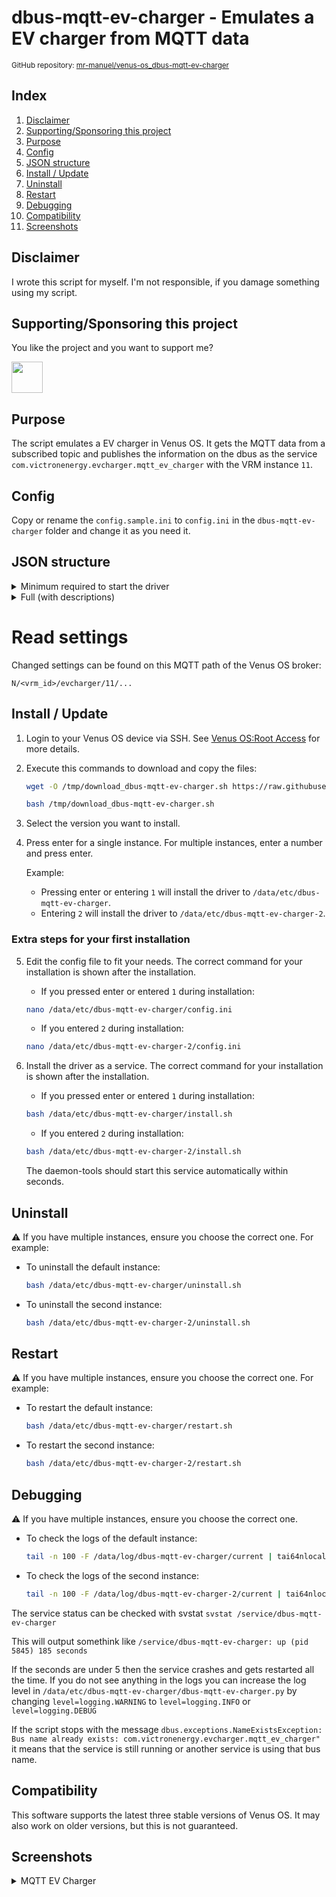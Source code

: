 # dbus-mqtt-ev-charger - Emulates a EV charger from MQTT data

<small>GitHub repository: [mr-manuel/venus-os_dbus-mqtt-ev-charger](https://github.com/mr-manuel/venus-os_dbus-mqtt-ev-charger)</small>

## Index

1. [Disclaimer](#disclaimer)
1. [Supporting/Sponsoring this project](#supportingsponsoring-this-project)
1. [Purpose](#purpose)
1. [Config](#config)
1. [JSON structure](#json-structure)
1. [Install / Update](#install--update)
1. [Uninstall](#uninstall)
1. [Restart](#restart)
1. [Debugging](#debugging)
1. [Compatibility](#compatibility)
1. [Screenshots](#screenshots)


## Disclaimer

I wrote this script for myself. I'm not responsible, if you damage something using my script.


## Supporting/Sponsoring this project

You like the project and you want to support me?

[<img src="https://github.md0.eu/uploads/donate-button.svg" height="50">](https://www.paypal.com/donate/?hosted_button_id=3NEVZBDM5KABW)


## Purpose

The script emulates a EV charger in Venus OS. It gets the MQTT data from a subscribed topic and publishes the information on the dbus as the service `com.victronenergy.evcharger.mqtt_ev_charger` with the VRM instance `11`.


## Config

Copy or rename the `config.sample.ini` to `config.ini` in the `dbus-mqtt-ev-charger` folder and change it as you need it.


## JSON structure

<details><summary>Minimum required to start the driver</summary>

```json
{
    "Ac": {
        "Power": 321.6
    }
}
```
</details>

<details><summary>Full (with descriptions)</summary>

### Payload

```json
{
    "Ac": {
        "Power": 12000.0,
        "L1": {
            "Power": 4000.0
        },
        "L2": {
            "Power": 4000.0
        },
        "L3": {
            "Power": 4000.0
        },
        "Energy": {
            "Forward": 342.4
        }
    },
    "Current": 17.39,
    "MaxCurrent": 32,
    "SetCurrent": 16,
    "AutoStart": 1,
    "ChargingTime": 63,
    "EnableDisplay": 1,
    "Mode": 1,
    "StartStop": 1,
    "Status": 1
}
```

### Description

```
/Ac/Power                  --> Write: AC Power (W)
/Ac/L1/Power               --> Write: L1 Power used (W)
/Ac/L2/Power               --> Write: L2 Power used (W)
/Ac/L3/Power               --> Write: L3 Power used (W)
/Ac/Energy/Forward         --> Write: Total Charged Energy (kWh)

/Current                   --> Write: Actual charging current (A)
/MaxCurrent                --> Read/Write: Max charging current (A)
/SetCurrent                --> Read/Write: Charging current (A)

/AutoStart                 --> Read/Write: Start automatically (number)
    0 = Charger autostart disabled
    1 = Charger autostart enabled
/ChargingTime              --> Write: Total charging time (seconds)
/EnableDisplay             --> Read/Write: Lock charger display (number)
    0 = Control disabled
    1 = Control enabled
/Mode                      --> Read/Write: Charge mode (number)
    0 = Manual
    1 = Automatic
    2 = Scheduled
/Position                  --> Write: Charger position (number)
    0 = AC Input
    1 = AC Output
/StartStop                 --> Read/Write: Enable charging (number)
    0 = Enable charging: False
    1 = Enable charging: True
/Status                    --> Write: Status (number)
    0 = Disconnected
    1 = Connected
    2 = Charging
    3 = Charged
    4 = Waiting for sun
    5 = Waiting for RFID
    6 = Waiting for start
    7 = Low SOC
    8 = Ground test error
    9 = Welded contacts test error
    10 = CP input test error (shorted)
    11 = Residual current detected
    12 = Undervoltage detected
    13 = Overvoltage detected
    14 = Overheating detected
    15 = Reserved
    16 = Reserved
    17 = Reserved
    18 = Reserved
    19 = Reserved
    20 = Charging limit
    21 = Start charging
    22 = Switching to 3-phase
    23 = Switching to 1-phase
    24 = Stop charging
```
</details>


# Read settings

Changed settings can be found on this MQTT path of the Venus OS broker:

```
N/<vrm_id>/evcharger/11/...
```


## Install / Update

1. Login to your Venus OS device via SSH. See [Venus OS:Root Access](https://www.victronenergy.com/live/ccgx:root_access#root_access) for more details.

2. Execute this commands to download and copy the files:

    ```bash
    wget -O /tmp/download_dbus-mqtt-ev-charger.sh https://raw.githubusercontent.com/mr-manuel/venus-os_dbus-mqtt-ev-charger/master/download.sh

    bash /tmp/download_dbus-mqtt-ev-charger.sh
    ```

3. Select the version you want to install.

4. Press enter for a single instance. For multiple instances, enter a number and press enter.

    Example:

    - Pressing enter or entering `1` will install the driver to `/data/etc/dbus-mqtt-ev-charger`.
    - Entering `2` will install the driver to `/data/etc/dbus-mqtt-ev-charger-2`.

### Extra steps for your first installation

5. Edit the config file to fit your needs. The correct command for your installation is shown after the installation.

    - If you pressed enter or entered `1` during installation:
    ```bash
    nano /data/etc/dbus-mqtt-ev-charger/config.ini
    ```

    - If you entered `2` during installation:
    ```bash
    nano /data/etc/dbus-mqtt-ev-charger-2/config.ini
    ```

6. Install the driver as a service. The correct command for your installation is shown after the installation.

    - If you pressed enter or entered `1` during installation:
    ```bash
    bash /data/etc/dbus-mqtt-ev-charger/install.sh
    ```

    - If you entered `2` during installation:
    ```bash
    bash /data/etc/dbus-mqtt-ev-charger-2/install.sh
    ```

    The daemon-tools should start this service automatically within seconds.

## Uninstall

⚠️ If you have multiple instances, ensure you choose the correct one. For example:

- To uninstall the default instance:
    ```bash
    bash /data/etc/dbus-mqtt-ev-charger/uninstall.sh
    ```

- To uninstall the second instance:
    ```bash
    bash /data/etc/dbus-mqtt-ev-charger-2/uninstall.sh
    ```

## Restart

⚠️ If you have multiple instances, ensure you choose the correct one. For example:

- To restart the default instance:
    ```bash
    bash /data/etc/dbus-mqtt-ev-charger/restart.sh
    ```

- To restart the second instance:
    ```bash
    bash /data/etc/dbus-mqtt-ev-charger-2/restart.sh
    ```

## Debugging

⚠️ If you have multiple instances, ensure you choose the correct one.

- To check the logs of the default instance:
    ```bash
    tail -n 100 -F /data/log/dbus-mqtt-ev-charger/current | tai64nlocal
    ```

- To check the logs of the second instance:
    ```bash
    tail -n 100 -F /data/log/dbus-mqtt-ev-charger-2/current | tai64nlocal
    ```

The service status can be checked with svstat `svstat /service/dbus-mqtt-ev-charger`

This will output somethink like `/service/dbus-mqtt-ev-charger: up (pid 5845) 185 seconds`

If the seconds are under 5 then the service crashes and gets restarted all the time. If you do not see anything in the logs you can increase the log level in `/data/etc/dbus-mqtt-ev-charger/dbus-mqtt-ev-charger.py` by changing `level=logging.WARNING` to `level=logging.INFO` or `level=logging.DEBUG`

If the script stops with the message `dbus.exceptions.NameExistsException: Bus name already exists: com.victronenergy.evcharger.mqtt_ev_charger"` it means that the service is still running or another service is using that bus name.


## Compatibility

This software supports the latest three stable versions of Venus OS. It may also work on older versions, but this is not guaranteed.

## Screenshots

<details><summary>MQTT EV Charger</summary>

![MQTT EV Charger - device list](/screenshots/ev-charger_device_list.png)
![MQTT EV Charger - device list - mqtt ev charger](/screenshots/ev-charger_device_list_ev-charger_1.png)
![MQTT EV Charger - device list - mqtt ev charger](/screenshots/ev-charger_device_list_ev-charger_2.png)
![MQTT EV Charger - device list - mqtt ev charger](/screenshots/ev-charger_device_list_ev-charger_setup_1.png)
![MQTT EV Charger - device list - mqtt ev charger](/screenshots/ev-charger_device_list_ev-charger_device_1.png)
![MQTT EV Charger - device list - mqtt ev charger](/screenshots/ev-charger_device_list_ev-charger_device_2.png)

</details>

